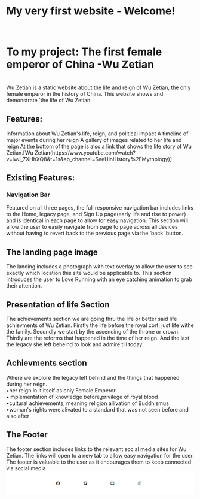 # My very first website - Welcome!
<br>
<h1>To my project: The first female emperor of China -Wu Zetian</h1>
<br>
Wu Zetian is a static website about the life and reign of Wu Zetian, the only female emperor in the history of China. This website shows and demonstrate ´the life of Wu Zetian
<br>
<h2>Features:</h2>
Information about Wu Zetian's life, reign, and political impact
A timeline of major events during her reign
A gallery of images related to her life and reign
At the bottom  of the page is also a link that shows the life story of Wu Zetian.[Wu Zetian(https://www.youtube.com/watch?v=iwJ_7XHhXQ8&t=1s&ab_channel=SeeUinHistory%2FMythology)]

<h2>Existing Features:</h2>

<h3>Navigation Bar</h3>

Featured on all three pages, the full responsive navigation bar includes links to the Home, legacy page, and Sign Up page(early life and rise to power) and is identical in each page to allow for easy navigation.
This section will allow the user to easily navigate from page to page across all devices without having to revert back to the previous page via the ‘back’ button.

<h2>The landing page image</h2>

The landing includes a photograph with text overlay to allow the user to see exactly which location this site would be applicable to.
This section introduces the user to Love Running with an eye catching animation to grab their attention.

<h2>Presentation of life Section</h2>

The achievements section we are going thru the life or better said life achievments of Wu Zetian.
Firstly the life before the royal cort, just life withe the family.
Secondly we start by the ascending of the throne or crown.
Thirdly are the reforms that happened in the time of her reign.
And the last the legacy she left beheind to look and admire till today.

<h2>Achievments section</h2>

Where we explore the legacy left behind and the things that happened during her reign.
<br>
•her reign in it itself as only Female Emperor
<br>
•implementation of knowledge before,privilege of royal blood
<br>
•cultural achievements, meaning religion allivation of Buddhismus 
<br>
•woman's rights were alivated to a standard that was not seen before and also after

<h2>The Footer</h2>

The footer section includes links to the relevant social media sites for Wu Zetian. The links will open to a new tab to allow easy navigation for the user.
The footer is valuable to the user as it encourages them to keep connected via social media
<img src="assets/images/footer.png" alt="footer-part-photo">